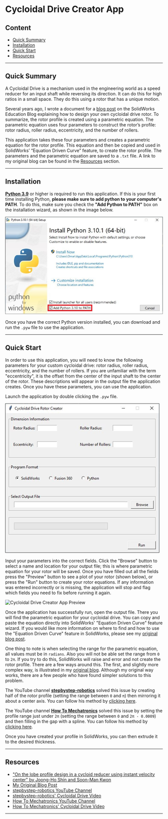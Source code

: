 # Cycloidal Drive Creator App

## Content
- [Quick Summary](#Quick-Summary)
- [Installation](#Installation)
- [Quick Start](#Quick-Start)
- [Resources](#Resources)
---

## Quick Summary
 A Cycloidal Drive is a mechanism used in the engineering world as a speed reducer for an input shaft while reversing its direction. It can do this for high ratios in a small space. They do this using a rotor that has a unique motion.

Several years ago, I wrote a document for a [blog post](https://blogs.solidworks.com/teacher/2014/07/building-a-cycloidal-drive-with-solidworks.html) on the SolidWorks Education Blog explaining how to design your own cycloidal drive rotor. To summarize, the rotor profile is created using a parametric equation. The parametric equation uses four parameters to construct the rotor’s profile: rotor radius, roller radius, eccentricity, and the number of rollers.

This application takes these four parameters and creates a parametric equation for the rotor profile. This equation and then be copied and used in SolidWorks’ “Equation Driven Curve” feature, to create the rotor profile. The parameters and the parametric equation are saved to a `.txt` file. A link to my original blog can be found in the [Resources](#Resources) section.

---

## Installation
[**Python 3.9**](https://www.python.org/) or higher is required to run this application. If this is your first time installing Python, **please make sure to add python to your computer's PATH**. To do this, make sure you check the **"Add Python to PATH"** box on the installation wizard, as shown in the image below.

![Adding Python to PATH on Install](https://raw.githubusercontent.com/osyounis/cycloidal_drive_creator/main/figures/Python_PATH.JPG)

Once you have the correct Python version installed, you can download and run the `.pyw` file to use the application.

---

## Quick Start
In order to use this application, you will need to know the following parameters for your custom cycloidal drive: rotor radius, roller radius, eccentricity, and the number of rollers. If you are unfamiliar with the term "eccentricity", it is the offset from the center of the input shaft to the center of the rotor. These descriptions will appear in the output file the application creates. Once you have these parameters, you can use the application. 

Launch the application by double clicking the `.pyw` file.

![Cycloidal Drive Creator App GUI](https://raw.githubusercontent.com/osyounis/cycloidal_drive_creator/main/figures/GUI_interface_2.JPG)

Input your parameters into the correct fields. Click the "Browse" button to select a name and location for your output file; this is where parametric equation for your rotor will be saved. Once you have filled out all the fields press the "Preview" button to see a plot of your rotor (shown below), or press the "Run" button to create your rotor equations. If any information was entered incorrectly or is missing, the application will stop and flag which fields you need to fix before running it again.

![Cycloidal Drive Creator App Preview]()

Once the application has successfully run, open the output file. There you will find the parametric equation for your cycloidal drive. You can copy and paste the equation directly into SolidWorks' "Equation Driven Curve" feature wizard. If you would like more information on where to find and how to use the "Equation Driven Curve" feature in SolidWorks, please see my [original blog post](https://blogs.solidworks.com/teacher/2014/07/building-a-cycloidal-drive-with-solidworks.html).

One thing to note is when selecting the range for the parametric equation, all values must be in `radians`. Also you will not be able set the range from `0` to `2π`. If you try to do this, SolidWorks will raise and error and not create the rotor profile. There are a few ways around this. The first, and slightly more complex way, is illustrated in my [original blog](https://blogs.solidworks.com/teacher/2014/07/building-a-cycloidal-drive-with-solidworks.html). Although my original way works, there are a few people who have found simpler solutions to this problem.

The YouTube channel [**stepbystep-robotics**](https://www.youtube.com/channel/UC3Z_DCfdbL7I5nZqf8ezejQ) solved this issue by creating half of the rotor profile (setting the range between `0` and `π`) then mirroring it about a center axis. You can follow his method by [clicking here](https://youtu.be/Nk3aaVcvbpA?t=400).

The YouTube channel [**How To Mechatronics**](https://www.youtube.com/channel/UCmkP178NasnhR3TWQyyP4Gw) solved this issue by setting the profile range just under `2π` (setting the range between `0` and `2π - 0.0009`) and then filling in the gap with a spline. You can follow his method by [clicking here](https://youtu.be/OsS9-FzKN6s?t=444).

Once you have created your profile in SolidWorks, you can then extrude it to the desired thickness.

---

## Resources
- ["On the lobe profile design in a cycloid reducer using instant velocity center" by Joong-Ho Shin and Soon-Man Kwon](https://www.academia.edu/32875937/On_the_lobe_profile_design_in_a_cycloid_reducer_using_instant_velocity_center)
- [My Original Blog Post](https://blogs.solidworks.com/teacher/2014/07/building-a-cycloidal-drive-with-solidworks.html)
- [stepbystep-robotics YouTube Channel](https://www.youtube.com/channel/UC3Z_DCfdbL7I5nZqf8ezejQ)
- [stepbystep-robotics' Cycloidal Drive Video](https://youtu.be/Nk3aaVcvbpA)
- [How To Mechatronics YouTube Channel](https://www.youtube.com/channel/UCmkP178NasnhR3TWQyyP4Gw)
- [How To Mechatronics' Cycloidal Drive Video](https://youtu.be/OsS9-FzKN6s)

---
